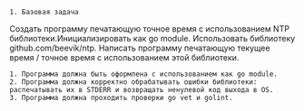     1. Базовая задача

Создать программу печатающую точное время с использованием NTP библиотеки.Инициализировать как go module. Использовать
библиотеку github.com/beevik/ntp. Написать программу печатающую текущее время / точное время с использованием этой
библиотеки.

    1. Программа должна быть оформлена с использованием как go module.
    2. Программа должна корректно обрабатывать ошибки библиотеки: распечатывать их в STDERR и возвращать ненулевой код выхода в OS.
    3. Программа должна проходить проверки go vet и golint.